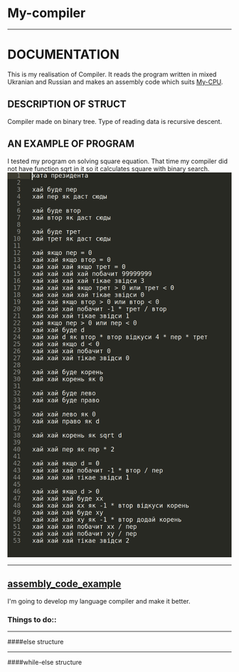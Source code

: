 # My-compiler
***
**DOCUMENTATION**
================
This is my realisation of Compiler. It reads the program written in mixed Ukranian and Russian and makes an assembly code which suits [My-CPU](https://github.com/s-a-v-a-n-n-a/My-CPU).

**DESCRIPTION OF STRUCT**
------------------------
Compiler made on binary tree. Type of reading data is recursive descent.

**AN EXAMPLE OF PROGRAM**
---------------------------
I tested my program on solving square equation. That time my compiler did not have function sqrt in it so it calculates square with binary search.
![program_example](https://github.com/s-a-v-a-n-n-a/My-compiler/blob/main/Examples/square_equation_program.png)
***
[assembly_code_example](https://github.com/s-a-v-a-n-n-a/My-compiler/blob/main/Examples/asm.xax)
---------------------------
I'm going to develop my language compiler and make it better.

### Things to do::
***
####else structure
***
####while-else structure
</li>
